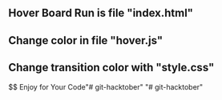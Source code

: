 ## Hover Board Run is file "index.html"

## Change color in file "hover.js"

## Change transition color with "style.css"

$$ Enjoy for Your Code"# git-hacktober" 
"# git-hacktober" 
